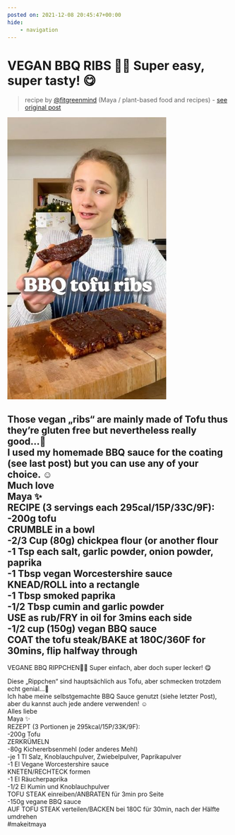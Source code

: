 ```yaml
---
posted on: 2021-12-08 20:45:47+00:00
hide:
    - navigation
---
```


# VEGAN BBQ RIBS 🌱😍 Super easy, super tasty! 😋 

> recipe by [@fitgreenmind](https://www.instagram.com/fitgreenmind/) 
(Maya / plant-based food and recipes) - [see original post](https://instagram.com/p/CXPFnNtqP0b)

![](../img/fitgreenmind_08-12-2021_2012.png)

  
Those vegan „ribs“ are mainly made of Tofu thus they’re gluten free but nevertheless really good…🙌  
I used my homemade BBQ sauce for the coating (see last post) but you can use any of your choice. ☺️  
Much love  
Maya ✨  
RECIPE (3 servings each 295cal/15P/33C/9F):  
-200g tofu   
CRUMBLE in a bowl  
-2/3 Cup (80g) chickpea flour (or another flour  
-1 Tsp each salt, garlic powder, onion powder, paprika  
-1 Tbsp vegan Worcestershire sauce  
KNEAD/ROLL into a rectangle  
-1 Tbsp smoked paprika  
-1/2 Tbsp cumin and garlic powder  
USE as rub/FRY in oil for 3mins each side  
-1/2 cup (150g) vegan BBQ sauce  
COAT the tofu steak/BAKE at 180C/360F for 30mins, flip halfway through  
-  
 VEGANE BBQ RIPPCHEN🌱😍 Super einfach, aber doch super lecker! 😋  
  
Diese „Rippchen“ sind hauptsächlich aus Tofu, aber schmecken trotzdem echt genial…🙌  
Ich habe meine selbstgemachte BBQ Sauce genutzt (siehe letzter Post), aber du kannst auch jede andere verwenden! ☺️  
Alles liebe   
Maya ✨  
REZEPT (3 Portionen je 295kcal/15P/33K/9F):  
-200g Tofu  
ZERKRÜMELN  
-80g Kichererbsenmehl (oder anderes Mehl)  
-je 1 Tl Salz, Knoblauchpulver, Zwiebelpulver, Paprikapulver   
-1 El Vegane Worcestershire sauce  
KNETEN/RECHTECK formen  
-1 El Räucherpaprika   
-1/2 El Kumin und Knoblauchpulver   
TOFU STEAK einreiben/ANBRATEN für 3min pro Seite  
-150g vegane BBQ sauce  
AUF TOFU STEAK verteilen/BACKEN bei 180C für 30min, nach der Hälfte umdrehen  
\#makeitmaya   
